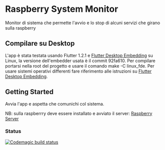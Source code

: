 # Raspberry System Monitor

Monitor di sistema che permette l'avvio e lo stop di alcuni servizi che girano sulla raspberry

## Compilare su Desktop

L'app è stata testata usando Flutter 1.2.1 e [Flutter Desktop Embedding][2] su Linux, la versione dell'embedder usata è il commit 92fa610.
Per compilare portarsi nella root del progetto e usare il comando make -C linux_fde.
Per usare sistemi operativi differenti fare riferimento alle istruzioni su [Flutter Desktop Embedding][2].

## Getting Started

Avvia l'app e aspetta che comunichi col sistema.

NB: sulla raspberrry deve essere installato e avviato il server: [Raspberry Server][1]

### Status
[![Codemagic build status](https://api.codemagic.io/apps/5c854d9117fd830009ea0236/5c854d9117fd830009ea0235/status_badge.svg)](https://codemagic.io/apps/5c854d9117fd830009ea0236/5c854d9117fd830009ea0235/latest_build)


[//]: #Links
[1]: https://github.com/pspgt/Raspberry-System-Monitor-Server
[2]: https://github.com/google/flutter-desktop-embedding